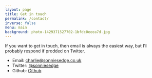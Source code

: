```yaml
---
layout: page
title: Get in touch
permalink: /contact/
inverse: false
menu: main
background: photo-1429371527702-1bfdc0eeea7d.jpg
---
```


If you want to get in touch, then email is always the easiest way, but I'll probably respond if prodded on Twitter.

- Email: [charlie@sonniesedge.co.uk](mailto:charlie@sonniesedge.co.uk)
- Twitter: [@sonniesedge](https://twitter.com/sonniesedge)
- Github: [Github](https://github.com/sonniesedge)
